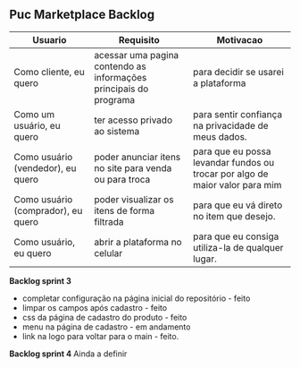## Puc Marketplace Backlog

| Usuario | Requisito | Motivacao |
|--|--|--|
| Como cliente, eu quero| acessar uma pagina contendo as informações principais do programa| para decidir se usarei a plataforma |
Como um usuário, eu quero|ter acesso privado ao sistema |para sentir confiança na privacidade de meus dados.
|Como usuário (vendedor), eu quero|poder anunciar itens no site para venda ou para troca | para que eu possa levandar fundos ou trocar por algo de maior valor para mim
|Como usuário (comprador), eu quero|poder visualizar os itens de forma filtrada | para que eu vá direto no item que desejo.
|Como usuário, eu quero| abrir a plataforma no celular | para que eu consiga utiliza-la de qualquer lugar.

**Backlog sprint 3**
- completar configuração na página inicial do repositório - feito
- limpar os campos após cadastro - feito
- css da página de cadastro do produto - feito
- menu na página de cadastro - em andamento
- link na logo para voltar para o main - feito.

**Backlog sprint 4**
Ainda a definir
